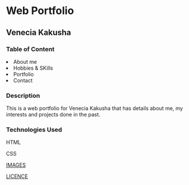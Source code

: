 # Web Portfolio
## Venecia Kakusha
### Table of Content
<li> About me </li>
<li> Hobbies & SKills </li>
<li> Portfolio </li>
<li> Contact </li>
  
### Description
This is a web portfolio for Venecia Kakusha that has details about me, my interests and projects done in the past.
### Technologies Used
HTML

CSS

<a href= "images/me.jpg">IMAGES</a>

<a href="https://github.com/KakushaVenecia/ip-one/blob/main/LICENSE">LICENCE</a>



